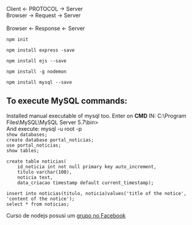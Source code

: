 Client <- PROTOCOL -> Server <br>
	Browser -> Request -> Server <br> 	
	Browser <- Response <- Server

```
npm init
```
```
npm install express -save
```
```
npm install ejs --save
```
```
npm install -g nodemon
```
```
npm install mysql --save
```


## To execute MySQL commands:
Installed manual executable of mysql too.
Enter on **CMD** IN: C:\Program Files\MySQL\MySQL Server 5.7\bin> <br>
And execute: mysql -u root -p<br>
`show databases;` <br>
`create database portal_noticias;` <br>
`use portal_noticias;` <br>
`show tables;` <br>
``` 
create table noticias(
	id_noticia int not null primary key auto_increment,
	titulo varchar(100),
	noticia text,
	data_criacao timestamp default current_timestamp);
```
`insert into noticias(titulo, noticia)values('title of the notice', 'content of the notice');`<br>
`select * from noticias;`<br>


Curso de nodejs posusi um [grupo no Facebook](https://www.facebook.com/groups/458536931149217/)